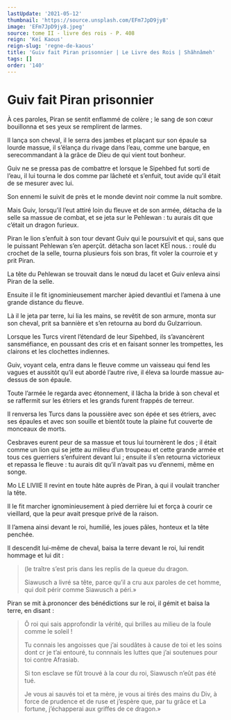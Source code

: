```yaml
---
lastUpdate: '2021-05-12'
thumbnail: 'https://source.unsplash.com/EFm7JpD9jy8'
image: 'EFm7JpD9jy8.jpeg'
source: tome II - livre des rois - P. 408
reign: 'Keï Kaous'
reign-slug: 'regne-de-kaous'
title: 'Guiv fait Piran prisonnier | Le Livre des Rois | Shâhnâmeh'
tags: []
order: '140'
---
```


# Guiv fait Piran prisonnier

À ces paroles, Piran se sentit enflammé de colère ; le sang de son cœur bouillonna et ses yeux se remplirent de larmes.

Il lança son cheval, il le serra des jambes et plaçant sur son épaule sa lourde massue, il s’élança du rivage dans l’eau, comme une barque, en serecommandant à la grâce de Dieu de qui vient tout bonheur.

Guiv ne se pressa pas de combattre et lorsque le Sipehbed fut sorti de l’eau, il lui tourna le dos comme par lâcheté et s’enfuit, tout avide qu’il était de se mesurer avec lui.

Son ennemi le suivit de près et le monde devint noir comme la nuit sombre.

Mais Guiv, lorsqu’il l’eut attiré loin du fleuve et de son armée, détacha de la selle sa massue de combat, et se jeta sur le Pehlewan : tu aurais dit que c’était un dragon furieux.

Piran le lion s’enfuit à son tour devant Guiv qui le poursuivit et qui, sans que le puissant Pehlewan s’en aperçût. détacha son lacet KEÏ nous. : roulé du crochet de la selle, tourna plusieurs fois son bras, fit voler la courroie et y prit Piran.

La tête du Pehlewan se trouvait dans le nœud du lacet et Guiv enleva ainsi Piran de la selle.

Ensuite il le fit ignominieusement marcher àpied devantlui et l’amena à une grande distance du fleuve.

Là il le jeta par terre, lui lia les mains, se revêtit de son armure, monta sur son cheval, prit sa bannière et s’en retourna au bord du Gulzarrioun.

Lorsque les Turcs virent l’étendard de leur Sipehbed, ils s’avancèrent sansméfiance, en poussant des cris et en faisant sonner les trompettes, les clairons et les clochettes indiennes.

Guiv, voyant cela, entra dans le fleuve comme un vaisseau qui fend les vagues et aussitôt qu’il eut abordé l’autre rive, il éleva sa lourde massue au-dessus de son épaule.

Toute l’armée le regarda avec étonnement, il lâcha la bride à son cheval et se raffermit sur les étriers et les grands furent frappés de terreur.

Il renversa les Turcs dans la poussière avec son épée et ses étriers, avec ses épaules et avec son souille et bientôt toute la plaine fut couverte de monceaux de morts.

Cesbraves eurent peur de sa massue et tous lui tournèrent le dos ; il était comme un lion qui se jette au milieu d’un troupeau et cette grande armée et tous ces guerriers s’enfuirent devant lui ; ensuite il s’en retourna victorieux et repassa le fleuve : tu aurais dit qu’il n’avait pas vu d’ennemi, même en songe.

Mo LE LlVllE Il revint en toute hâte auprès de Piran, à qui il voulait trancher la tête.

Il le fit marcher ignominieusement à pied derrière lui et força à courir ce vieillard, que la peur avait presque privé de la raison.

Il l’amena ainsi devant le roi, humilié, les joues pâles, honteux et la tête penchée.

Il descendit lui-même de cheval, baisa la terre devant le roi, lui rendit hommage et lui dit :

> (le traître s’est pris dans les replis de la queue du dragon.
>
> Siawusch a livré sa tête, parce qu’il a cru aux paroles de cet homme, qui doit périr comme Siawusch a péri.»

Piran se mit à.prononcer des bénédictions sur le roi, il gémit et baisa la terre, en disant :

> Ô roi qui sais approfondir la vérité, qui brilles au milieu de la foule comme le soleil !
>
> Tu connais les angoisses que j’ai soudâtes à cause de toi et les soins dont cr je t’ai entouré, tu connnais les luttes que j’ai soutenues pour toi contre Afrasiab.
>
> Si ton esclave se fût trouvé à la cour du roi, Siawusch n’eût pas été tué.
>
> Je vous ai sauvés toi et ta mère, je vous ai tirés des mains du Div, à force de prudence et de ruse et j’espère que, par tu grâce et La fortune, j’échapperai aux griffes de ce dragon.»
